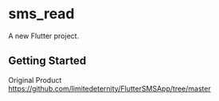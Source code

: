 # sms_read

A new Flutter project.

## Getting Started

Original Product
https://github.com/limitedeternity/FlutterSMSApp/tree/master

